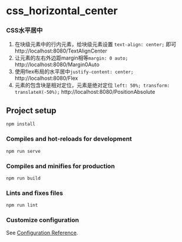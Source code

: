 # css_horizontal_center

### CSS水平居中
1. 在块级元素中的行内元素，给块级元素设置 `text-align: center;` 即可 http://localhost:8080/TextAlignCenter
2. 让元素的左右外边距margin相等`margin: 0 auto;` http://localhost:8080/Margin0Auto
3. 使用flex布局的水平居中`justify-content: center;` http://localhost:8080/Flex
4. 元素的包含块是相对定位，元素是绝对定位 `left: 50%; transform: translateX(-50%);` http://localhost:8080/PositionAbsolute

## Project setup
```
npm install
```

### Compiles and hot-reloads for development
```
npm run serve
```

### Compiles and minifies for production
```
npm run build
```

### Lints and fixes files
```
npm run lint
```

### Customize configuration
See [Configuration Reference](https://cli.vuejs.org/config/).
